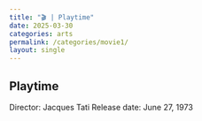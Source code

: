 ```yaml
---
title: "🎬 | Playtime"
date: 2025-03-30
categories: arts
permalink: /categories/movie1/
layout: single
---
```

## Playtime

Director: Jacques Tati
Release date: June 27, 1973
